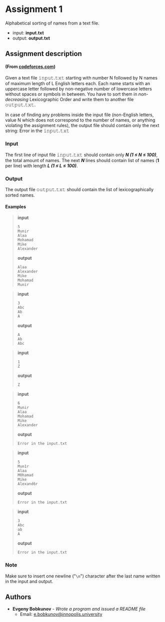 # Assignment 1

Alphabetical sorting of names from a text file.


- input: **input.txt**
- output: **output.txt**


## Assignment description 
#### (From [codeforces.com](https://codeforces.com/))

Given a text file 𝚒𝚗𝚙𝚞𝚝.𝚝𝚡𝚝 starting with number N followed by N names of maximum length of L English letters each. Each name starts with an uppercase letter followed by non-negative number of lowercase letters without spaces or symbols in between. You have to sort them in _non-decreasing_ Lexicographic Order and write them to another file 𝚘𝚞𝚝𝚙𝚞𝚝.𝚝𝚡𝚝.


In case of finding any problems inside the input file (non-English letters, value N which does not correspond to the number of names, or anything violating the assignment rules), the output file should contain only the next string: Error in the 𝚒𝚗𝚙𝚞𝚝.𝚝𝚡𝚝

### **Input**
The first line of input file 𝚒𝚗𝚙𝚞𝚝.𝚝𝚡𝚝 should contain only **_N (1 ≤ N ≤ 100)_**, the total amount of names. The next _**N**_ lines should contain list of names (**1** per line) with length **_L (1 ≤ L ≤ 100)_**.
### **Output**
The output file 𝚘𝚞𝚝𝚙𝚞𝚝.𝚝𝚡𝚝 should contain the list of lexicographically sorted names.
#### **Examples**

>**input**
>  ``` 
> 5
> Munir
> Alaa
> Mohamad
> Mike
> Alexander
> ```
>**output**
>  ``` 
> Alaa
> Alexander
> Mike
> Mohamad
> Munir
> ```


>**input**
>  ``` 
> 3
> Abc
> Ab
> A
> ```
>**output**
>  ``` 
> A
> Ab
> Abc
> ```


>**input**
>  ``` 
> 1
> Z
> ```
>**output**
>  ``` 
> Z
> ```


>**input**
>  ``` 
> 6
> Munir
> Alaa
> Mohamad
> Mike
> Alexander
> ```
>**output**
>  ``` 
> Error in the input.txt
> ```


>**input**
>  ``` 
> 5
> Mun1r
> Alaa
> M0hamad
> Mike
> Alexand6r
> ```
>**output**
>  ``` 
> Error in the input.txt
> ```


>**input**
>  ``` 
> 3
> Abc
> ab
> A
> ```
>**output**
>  ``` 
> Error in the input.txt
> ```


### Note
Make sure to insert one newline ("`\n`") character after the last name written in the input and output.

## Authors

- **Evgeny Bobkunov** - *Wrote a program and issued a README file*
  - Email: [e.bobkunov@innopolis.university](mailto:e.bobkunov@innopolis.university) 